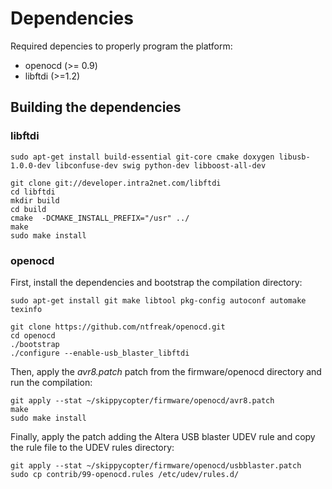# Dependencies

Required depencies to properly program the platform:

- openocd (>= 0.9)
- libftdi (>=1.2)


## Building the dependencies
### libftdi
	sudo apt-get install build-essential git-core cmake doxygen libusb-1.0.0-dev libconfuse-dev swig python-dev libboost-all-dev

	git clone git://developer.intra2net.com/libftdi
	cd libftdi
	mkdir build
	cd build
	cmake  -DCMAKE_INSTALL_PREFIX="/usr" ../
	make
	sudo make install

### openocd
First, install the dependencies and bootstrap the compilation directory:

	sudo apt-get install git make libtool pkg-config autoconf automake texinfo

	git clone https://github.com/ntfreak/openocd.git
	cd openocd
	./bootstrap
	./configure --enable-usb_blaster_libftdi

Then, apply the *avr8.patch* patch from the firmware/openocd directory and run the compilation:

	git apply --stat ~/skippycopter/firmware/openocd/avr8.patch
	make
	sudo make install

Finally, apply the patch adding the Altera USB blaster UDEV rule and copy the rule file to the UDEV rules directory:
	
	git apply --stat ~/skippycopter/firmware/openocd/usbblaster.patch
	sudo cp contrib/99-openocd.rules /etc/udev/rules.d/

	